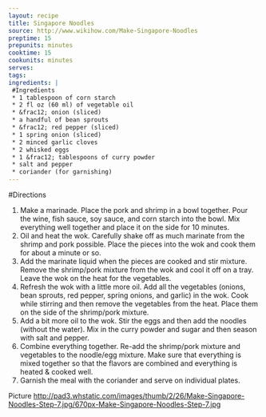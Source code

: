 ```yaml
---
layout: recipe
title: Singapore Noodles
source: http://www.wikihow.com/Make-Singapore-Noodles
preptime: 15
prepunits: minutes
cooktime: 15
cookunits: minutes
serves: 
tags: 
ingredients: |
 #Ingredients
 * 1 tablespoon of corn starch
 * 2 fl oz (60 ml) of vegetable oil
 * &frac12; onion (sliced)
 * a handful of bean sprouts
 * &frac12; red pepper (sliced)
 * 1 spring onion (sliced)
 * 2 minced garlic cloves
 * 2 whisked eggs
 * 1 &frac12; tablespoons of curry powder
 * salt and pepper
 * coriander (for garnishing)
---
```

#Directions
1. Make a marinade. Place the pork and shrimp in a bowl together. Pour the wine, fish sauce, soy sauce, and corn starch into the bowl. Mix everything well together and place it on the side for 10 minutes.
2. Oil and heat the wok. Carefully shake off as much marinate from the shrimp and pork possible. Place the pieces into the wok and cook them for about a minute or so.
3. Add the marinate liquid when the pieces are cooked and stir mixture. Remove the shrimp/pork mixture from the wok and cool it off on a tray. Leave the wok on the heat for the vegetables.
4. Refresh the wok with a little more oil. Add all the vegetables (onions, bean sprouts, red pepper, spring onions, and garlic) in the wok. Cook while stirring and then remove the vegetables from the heat. Place them on the side of the shrimp/pork mixture.
5. Add a bit more oil to the wok. Stir the eggs and then add the noodles (without the water). Mix in the curry powder and sugar and then season with salt and pepper.
6. Combine everything together. Re-add the shrimp/pork mixture and vegetables to the noodle/egg mixture. Make sure that everything is mixed together so that the flavors are combined and everything is heated & cooked well.
7. Garnish the meal with the coriander and serve on individual plates.

Picture
http://pad3.whstatic.com/images/thumb/2/26/Make-Singapore-Noodles-Step-7.jpg/670px-Make-Singapore-Noodles-Step-7.jpg